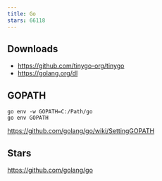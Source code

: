 ```yaml
---
title: Go
stars: 66118
---
```


## Downloads

- <https://github.com/tinygo-org/tinygo>
- <https://golang.org/dl>

## GOPATH

~~~
go env -w GOPATH=C:/Path/go
go env GOPATH
~~~

<https://github.com/golang/go/wiki/SettingGOPATH>

## Stars

<https://github.com/golang/go>
